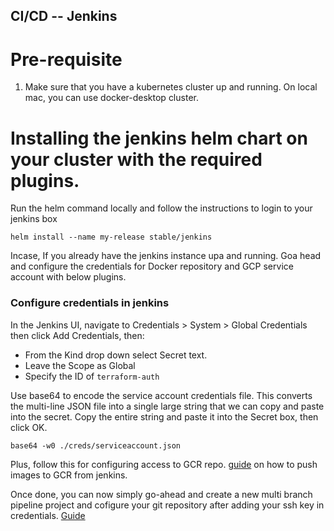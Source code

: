 ## CI/CD -- Jenkins

# Pre-requisite

1. Make sure that you have a kubernetes cluster up and running. On local mac, you can use docker-desktop cluster.

# Installing the jenkins helm chart on your cluster with the required plugins.

Run the helm command locally and follow the instructions to login to your jenkins box

`helm install --name my-release stable/jenkins`

Incase, If you already have the jenkins instance upa and running. Goa head and configure the credentials for Docker repository and GCP service account with below plugins.

### Configure credentials in jenkins
In the Jenkins UI, navigate to Credentials > System > Global Credentials then click Add Credentials, then:
- From the Kind drop down select Secret text.
- Leave the Scope as Global
- Specify the ID of `terraform-auth`

Use base64 to encode the service account credentials file. This converts the multi-line JSON file into a single large string that we can copy and paste into the secret.
Copy the entire string and paste it into the Secret box, then click OK.

`base64 -w0 ./creds/serviceaccount.json`

Plus, follow this for configuring access to GCR repo. [guide](https://medium.com/google-cloud/how-to-push-docker-image-to-google-container-registry-gcr-through-jenkins-job-52b9d5ce9f7f) on how to push images to GCR from jenkins.

Once done, you can now simply go-ahead and create a new multi branch pipeline project and cofigure your git repository after adding your ssh key in credentials.
[Guide](https://github.com/gitbucket/gitbucket/wiki/Setup-Jenkins-Multibranch-Pipeline-and-Organization)











